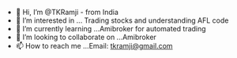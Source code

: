 - 👋 Hi, I’m @TKRamji - from India
- 👀 I’m interested in ... Trading stocks and understanding AFL code
- 🌱 I’m currently learning ...Amibroker for automated trading
- 💞️ I’m looking to collaborate on ...Amibroker
- 📫 How to reach me ...Email: tkramji@gmail.com

<!---
TKRamji/TKRamji is a ✨ special ✨ repository because its `README.md` (this file) appears on your GitHub profile.
You can click the Preview link to take a look at your changes.
--->
